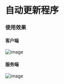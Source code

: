 # 自动更新程序
### 使用效果
#### 客户端
![image](https://github.com/user-attachments/assets/7d581a5d-dde9-4ee7-b8d3-8e7662931e62)
#### 服务端
![image](https://github.com/user-attachments/assets/5888be42-a43c-4a3e-ac9a-8e9d90011bd1)

